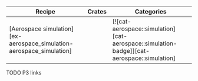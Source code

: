 | Recipe | Crates | Categories |
|---|---|---|
| [Aerospace simulation][ex-aerospace_simulation-aerospace_simulation] |  | [![cat-aerospace::simulation][cat-aerospace::simulation-badge]][cat-aerospace::simulation] |

<div class="hidden">
TODO P3 links
</div>
